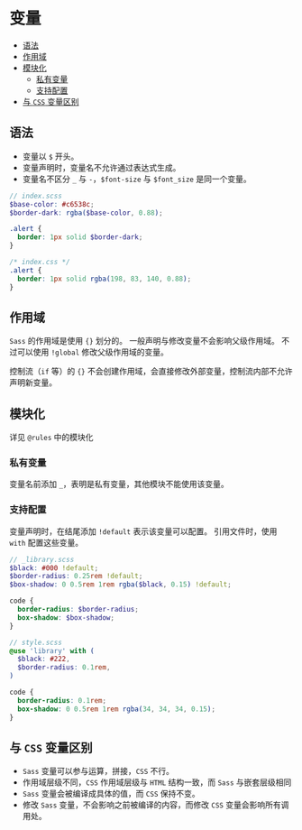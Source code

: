 # 变量

- [语法](#语法)
- [作用域](#作用域)
- [模块化](#模块化)
  - [私有变量](#私有变量)
  - [支持配置](#支持配置)
- [与 `CSS` 变量区别](#与-css-变量区别)

## 语法

* 变量以 `$` 开头。
* 变量声明时，变量名不允许通过表达式生成。
* 变量名不区分 `_` 与 `-`，`$font-size` 与 `$font_size` 是同一个变量。

```scss
// index.scss
$base-color: #c6538c;
$border-dark: rgba($base-color, 0.88);

.alert {
  border: 1px solid $border-dark;
}
```

```css
/* index.css */
.alert {
  border: 1px solid rgba(198, 83, 140, 0.88);
}
```

## 作用域

`Sass` 的作用域是使用 `{}` 划分的。
一般声明与修改变量不会影响父级作用域。
不过可以使用 `!global` 修改父级作用域的变量。

控制流（`if` 等）的 `{}` 不会创建作用域，会直接修改外部变量，控制流内部不允许声明新变量。

## 模块化

详见 `@rules` 中的模块化

### 私有变量

变量名前添加 `_`，表明是私有变量，其他模块不能使用该变量。

### 支持配置

变量声明时，在结尾添加 `!default` 表示该变量可以配置。
引用文件时，使用 `with` 配置这些变量。

```scss
// _library.scss
$black: #000 !default;
$border-radius: 0.25rem !default;
$box-shadow: 0 0.5rem 1rem rgba($black, 0.15) !default;

code {
  border-radius: $border-radius;
  box-shadow: $box-shadow;
}

// style.scss
@use 'library' with (
  $black: #222,
  $border-radius: 0.1rem,
)
```

```css
code {
  border-radius: 0.1rem;
  box-shadow: 0 0.5rem 1rem rgba(34, 34, 34, 0.15);
}
```

## 与 `CSS` 变量区别

* `Sass` 变量可以参与运算，拼接，`CSS` 不行。
* 作用域层级不同，`CSS` 作用域层级与 `HTML` 结构一致，而 `Sass` 与嵌套层级相同
* `Sass` 变量会被编译成具体的值，而 `CSS` 保持不变。
* 修改 `Sass` 变量，不会影响之前被编译的内容，而修改 `CSS` 变量会影响所有调用处。
